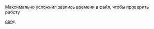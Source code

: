 Максимально усложнил завпись времени в файл, чтобы проверить работу

[обед](https://sun9-58.userapi.com/impg/1mj0wRvUpbXFJicTxcTolnRRtcihZuavISomHg/YdnGXYA4Gi8.jpg?size=407x419&quality=96&sign=ea77864df8e26dcdb02fe7a0e32e1a96&type=album)
